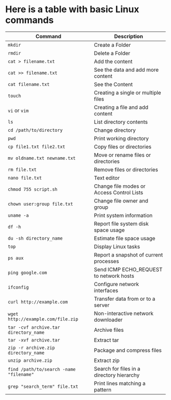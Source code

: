 # Here is a table with basic Linux commands
| Command                       | Description                                         |
|-------------------------------|-----------------------------------------------------|
| `mkdir`                       | Create a Folder                                     |
| `rmdir`                       | Delete a Folder                                     |
| `cat > filename.txt`          | Add the content                                     |
| `cat >> filename.txt`         | See the data and add more content                   |
| `cat filename.txt`            | See the Content                                     |
| `touch`                       | Creating a single or multiple files                 |
| `vi` or `vim`                 | Creating a file and add content                     |
| `ls`                          | List directory contents                             |
| `cd /path/to/directory`       | Change directory                                    |
| `pwd`                         | Print working directory                             |
| `cp file1.txt file2.txt`      | Copy files or directories                           |
| `mv oldname.txt newname.txt`  | Move or rename files or directories                 |
| `rm file.txt`                 | Remove files or directories                         |
| `nano file.txt`               | Text editor                                         |
| `chmod 755 script.sh`         | Change file modes or Access Control Lists           |
| `chown user:group file.txt`   | Change file owner and group                         |
| `uname -a`                    | Print system information                            |
| `df -h`                       | Report file system disk space usage                 |
| `du -sh directory_name`       | Estimate file space usage                           |
| `top`                         | Display Linux tasks                                 |
| `ps aux`                      | Report a snapshot of current processes              |
| `ping google.com`             | Send ICMP ECHO_REQUEST to network hosts             |
| `ifconfig`                    | Configure network interfaces                        |
| `curl http://example.com`     | Transfer data from or to a server                   |
| `wget http://example.com/file.zip` | Non-interactive network downloader            |
| `tar -cvf archive.tar directory_name` | Archive files                               |
| `tar -xvf archive.tar`        | Extract tar                                         |
| `zip -r archive.zip directory_name` | Package and compress files                   |
| `unzip archive.zip`           | Extract zip                                         |
| `find /path/to/search -name "filename"` | Search for files in a directory hierarchy |
| `grep "search_term" file.txt` | Print lines matching a pattern                      |

